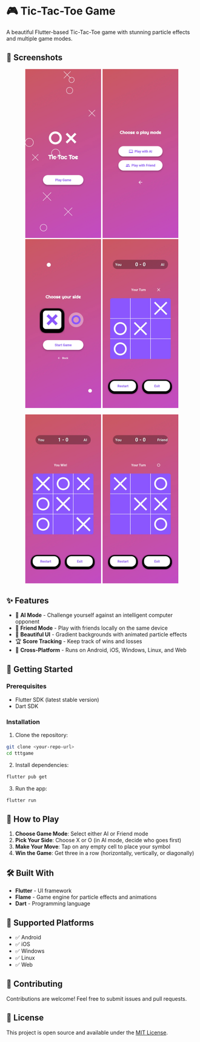 # 🎮 Tic-Tac-Toe Game

A beautiful Flutter-based Tic-Tac-Toe game with stunning particle effects and multiple game modes.

## 📸 Screenshots

<p align="center">
  <img src="screenshots/start_page.webp" width="200" alt="Start Page">
  <img src="screenshots/game_mode_screen.webp" width="200" alt="Game Mode Selection">
  <img src="screenshots/side_selection_screen.webp" width="200" alt="Side Selection">
  <img src="screenshots/gameplay.webp" width="200" alt="Gameplay">
</p>

<p align="center">
  <img src="screenshots/ai_game.webp" width="200" alt="AI Mode">
  <img src="screenshots/friend_game.webp" width="200" alt="Friend Mode">
</p>

## ✨ Features

- 🤖 **AI Mode** - Challenge yourself against an intelligent computer opponent
- 👥 **Friend Mode** - Play with friends locally on the same device
- 🎨 **Beautiful UI** - Gradient backgrounds with animated particle effects
- 🏆 **Score Tracking** - Keep track of wins and losses
- 📱 **Cross-Platform** - Runs on Android, iOS, Windows, Linux, and Web

## 🚀 Getting Started

### Prerequisites
- Flutter SDK (latest stable version)
- Dart SDK

### Installation

1. Clone the repository:
```bash
git clone <your-repo-url>
cd tttgame
```

2. Install dependencies:
```bash
flutter pub get
```

3. Run the app:
```bash
flutter run
```

## 🎯 How to Play

1. **Choose Game Mode**: Select either AI or Friend mode
2. **Pick Your Side**: Choose X or O (in AI mode, decide who goes first)
3. **Make Your Move**: Tap on any empty cell to place your symbol
4. **Win the Game**: Get three in a row (horizontally, vertically, or diagonally)

## 🛠️ Built With

- **Flutter** - UI framework
- **Flame** - Game engine for particle effects and animations
- **Dart** - Programming language

## 📱 Supported Platforms

- ✅ Android
- ✅ iOS  
- ✅ Windows
- ✅ Linux
- ✅ Web

## 🤝 Contributing

Contributions are welcome! Feel free to submit issues and pull requests.

## 📄 License

This project is open source and available under the [MIT License](LICENSE).
